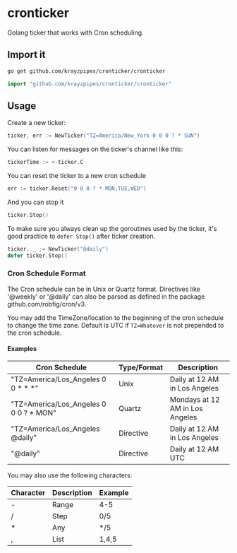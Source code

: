 # cronticker
Golang ticker that works with Cron scheduling.

## Import it

```bash
go get github.com/krayzpipes/cronticker/cronticker
```

```go
import "github.com/krayzpipes/cronticker/cronticker"
```

## Usage

Create a new ticker:

```go
ticker, err := NewTicker("TZ=America/New_York 0 0 0 ? * SUN")
```

You can listen for messages on the ticker's channel like this:

```go
tickerTime := <-ticker.C
```

You can reset the ticker to a new cron schedule

```go
err := ticker.Reset("0 0 0 ? * MON,TUE,WED")
```

And you can stop it
```go
ticker.Stop()
```

To make sure you always clean up the goroutines used by the ticker,
it's good practice to `defer Stop()` after ticker creation.

```go
ticker, _ := NewTicker("@daily")
defer ticker.Stop()
```

### Cron Schedule Format
The Cron schedule can be in Unix or Quartz format. Directives like
'@weekly' or '@daily' can also be parsed as defined in the
package github.com/robfig/cron/v3.

You may add the TimeZone/location to the beginning of the cron schedule
to change the time zone. Default is UTC if `TZ=Whatever` is not prepended
to the cron schedule.

#### Examples
| Cron Schedule | Type/Format | Description |
|---------------|------|-------------|
|"TZ=America/Los_Angeles 0 0 * * *"|Unix|Daily at 12 AM in Los Angeles|
|"TZ=America/Los_Angeles 0 0 0 ? * MON"|Quartz|Mondays at 12 AM in Los Angeles|
|"TZ=America/Los_Angeles @daily"|Directive|Daily at 12 AM in Los Angeles|
|"@daily"|Directive|Daily at 12 AM UTC|

You may also use the following characters:

| Character | Description | Example |
|-----------|-------------|---------|
|-|Range|4-5|
|/|Step|0/5|
|*|Any|*/5|
|,|List|1,4,5|